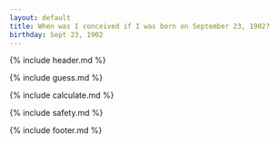 ```yaml
---
layout: default
title: When was I conceived if I was born on September 23, 1902?
birthday: Sept 23, 1902
---
```


{% include header.md %}

{% include guess.md %}

{% include calculate.md %}

{% include safety.md %}

{% include footer.md %}



